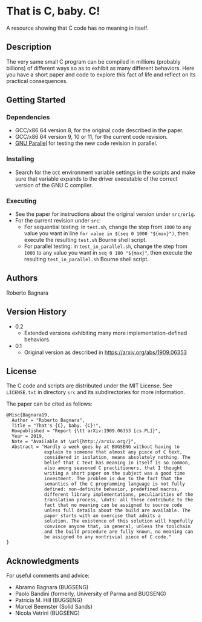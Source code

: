 # That is C, baby.  C!

A resource showing that C code has no meaning in itself.

## Description

The very same small C program can be compiled in millions (probably billions)
of different ways so as to exhibit as many different behaviors.
Here you have a short paper and code to explore this fact of life
and reflect on its practical consequences.

## Getting Started

### Dependencies

* GCC/x86 64 version 8, for the original code described in the paper.
* GCC/x86 64 version 9, 10 or 11, for the current code revision.
* [GNU Parallel](https://www.gnu.org/software/parallel/) for testing
  the new code revision in parallel.

### Installing

* Search for the `GCC` environment variable settings in the scripts
  and make sure that variable expands to the driver executable
  of the correct version of the GNU C compiler.

### Executing

* See the paper for instructions about the original version under `src/orig`.
* For the current revision under `src`:
    * For sequential testing: in `test.sh`,
      change the step from `1000` to any value you want in line
      `for value in $(seq 0 1000 "${max}")`,
      then execute the resulting `test.sh` Bourne shell script.
    * For parallel testing: in `test_in_parallel.sh`,
      change the step from `1000` to any value you want in
      `seq 0 100 "${max}"`,
      then execute the resulting `test_in_parallel.sh` Bourne shell script.



## Authors

Roberto Bagnara

## Version History

* 0.2
    * Extended versions exhibiting many more implementation-defined behaviors.
* 0.1
    * Original version as described in <https://arxiv.org/abs/1909.06353>

## License

The C code and scripts are distributed under the MIT License.
See `LICENSE.txt` in directory `src` and its subdirectories
for more information.

The paper can be cited as follows:
```
@Misc{Bagnara19,
  Author = "Roberto Bagnara",
  Title = "That's {C}, baby. {C}!",
  Howpublished = "Report {\tt arXiv:1909.06353 [cs.PL]}",
  Year = 2019,
  Note = "Available at \url{http://arxiv.org/}",
  Abstract = "Hardly a week goes by at BUGSENG without having to
              explain to someone that almost any piece of C text,
              considered in isolation, means absolutely nothing. The
              belief that C text has meaning in itself is so common,
              also among seasoned C practitioners, that I thought
              writing a short paper on the subject was a good time
              investment. The problem is due to the fact that the
              semantics of the C programming language is not fully
              defined: non-definite behavior, predefined macros,
              different library implementations, peculiarities of the
              translation process, \dots: all these contribute to the
              fact that no meaning can be assigned to source code
              unless full details about the build are available. The
              paper starts with an exercise that admits a
              solution. The existence of this solution will hopefully
              convince anyone that, in general, unless the toolchain
              and the build procedure are fully known, no meaning can
              be assigned to any nontrivial piece of C code."
}
```

## Acknowledgments

For useful comments and advice:
* Abramo Bagnara (BUGSENG)
* Paolo Bandini (formerly, University of Parma and BUGSENG)
* Patricia M. Hill (BUGSENG)
* Marcel Beemster (Solid Sands)
* Nicola Vetrini (BUGSENG)
